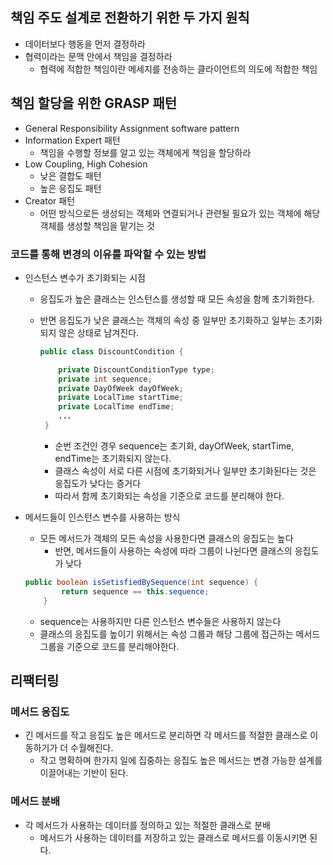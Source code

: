 ## 책임 주도 설계로 전환하기 위한 두 가지 원칙

- 데이터보다 행동을 먼저 결정하라
- 협력이라는 문맥 안에서 책임을 결정하라
    - 협력에 적합한 책임이란 메세지를 전송하는 클라이언트의 의도에 적합한 책임

## 책임 할당을 위한 GRASP 패턴

- General Responsibility Assignment software pattern
- Information Expert 패턴
    - 책임을 수행할 정보를 알고 있는 객체에게 책임을 할당하라
- Low Coupling, High Cohesion
    - 낮은 결합도 패턴
    - 높은 응집도 패턴
- Creator 패턴
    - 어떤 방식으로든 생성되는 객체와 연결되거나 관련될 필요가 있는 객체에 해당 객체를 생성할 책임을 맡기는 것

### 코드를 통해 변경의 이유를 파악할 수 있는 방법

- 인스턴스 변수가 초기화되는 시점
    - 응집도가 높은 클래스는 인스턴스를 생성할 때 모든 속성을 함께 초기화한다.
    - 반면 응집도가 낮은 클래스는 객체의 속성 중 일부만 초기화하고 일부는 초기화되지 않은 상태로 남겨진다.

        ```java
        public class DiscountCondition {
        
            private DiscountConditionType type;
            private int sequence;
            private DayOfWeek dayOfWeek;
            private LocalTime startTime;
            private LocalTime endTime;
            ...
         }
        ```

        - 순번 조건인 경우 sequence는 초기화, dayOfWeek, startTime, endTime는 초기화되지 않는다.
        - 클래스 속성이 서로 다른 시점에 초기화되거나 일부만 초기화된다는 것은 응집도가 낮다는 증거다
        - 따라서 함께 초기화되는 속성을 기준으로 코드를 분리해야 한다.
- 메서드들이 인스턴스 변수를 사용하는 방식
    - 모든 메서드가 객체의 모든 속성을 사용한다면 클래스의 응집도는 높다
        - 반면, 메서드들이 사용하는 속성에 따라 그룹이 나뉜다면 클래스의 응집도가 낮다

    ```java
    public boolean isSetisfiedBySequence(int sequence) {
            return sequence == this.sequence;
        }
    ```

    - sequence는 사용하지만 다른 인스턴스 변수들은 사용하지 않는다
    - 클래스의 응집도를 높이기 위해서는 속성 그룹과 해당 그룹에 접근하는 메서드 그룹을 기준으로 코드를 분리해야한다.

## 리팩터링

### 메서드 응집도

- 긴 메서드를 작고 응집도 높은 메서드로 분리하면 각 메서드를 적절한 클래스로 이동하기가 더 수월해진다.
    - 작고 명확하며 한가지 일에 집중하는 응집도 높은 메서드는 변경 가능한 설계를 이끌어내는 기반이 된다.

### 메서드 분배

- 각 메서드가 사용하는 데이터를 정의하고 있는 적절한 클래스로 분배
    - 메서드가 사용하는 데이터를 저장하고 있는 클래스로 메서드를 이동시키면 된다.